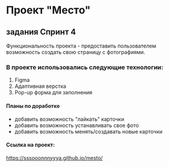 # **Проект "Место"**
## задания Спринт 4

Функциональность проекта - предоставить пользователем возможность создать свою страницу с фотографиями.

### В проекте использовались следующие технологии:
1. Figma
2. Адаптивная верстка
3. Pop-up форма для заполнения

#### Планы по доработке
* добавить возможность "лайкать" карточки
* добавить возможность устанавливать свое фото
* добавить возможность менять/создавать новые карточки

#### Ссылка на проект:
https://sssooonnnyyya.github.io/mesto/